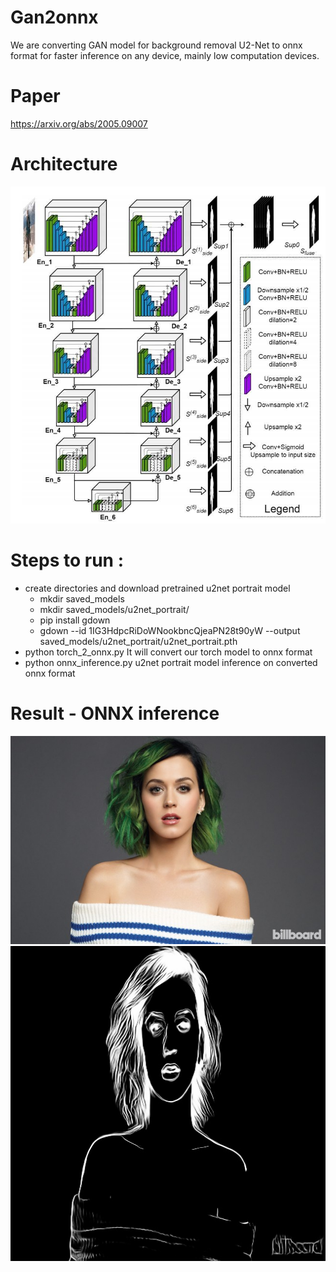# Gan2onnx
We are converting GAN model for background removal U2-Net to onnx format for faster inference on any device, mainly low computation devices.

# Paper 
https://arxiv.org/abs/2005.09007

# Architecture 
![](architecture.jpg)

# Steps to run :
* create directories and download pretrained u2net portrait model
  * mkdir saved_models
  * mkdir saved_models/u2net_portrait/
  * pip install gdown 
  * gdown --id 1IG3HdpcRiDoWNookbncQjeaPN28t90yW --output saved_models/u2net_portrait/u2net_portrait.pth 
* python torch_2_onnx.py It will convert our torch model to onnx format 
* python onnx_inference.py u2net portrait model inference on converted onnx format 


# Result - ONNX inference 
![](katy.jpg)
![](katy_op.jpg)


